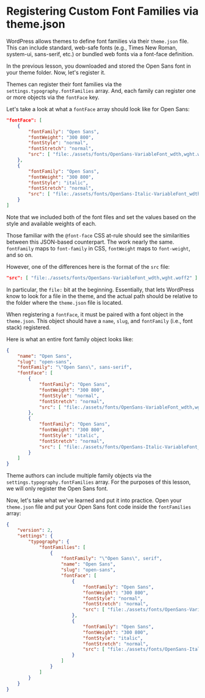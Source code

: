 # Registering Custom Font Families via theme.json

WordPress allows themes to define font families via their `theme.json` file.  This can include standard, web-safe fonts (e.g., Times New Roman, system-ui, sans-serif, etc.) or bundled web fonts via a font-face definition.

In the previous lesson, you downloaded and stored the Open Sans font in your theme folder.  Now, let's register it.

Themes can register their font families via the `settings.typography.fontFamilies` array.  And, each family can register one or more objects via the `fontFace` key.  

Let's take a look at what a `fontFace` array should look like for Open Sans:

```json
"fontFace": [
	{
		"fontFamily": "Open Sans",
		"fontWeight": "300 800",
		"fontStyle": "normal",
		"fontStretch": "normal",
		"src": [ "file:./assets/fonts/OpenSans-VariableFont_wdth,wght.woff2" ]
	},
	{
		"fontFamily": "Open Sans",
		"fontWeight": "300 800",
		"fontStyle": "italic",
		"fontStretch": "normal",
		"src": [ "file:./assets/fonts/OpenSans-Italic-VariableFont_wdth,wght.woff2" ]
	}
]
```

Note that we included both of the font files and set the values based on the style and available weights of each.

Those familiar with the `@font-face` CSS at-rule should see the similarities between this JSON-based counterpart.  The work nearly the same.  `fontFamily` maps to `font-family` in CSS, `fontWeight` maps to `font-weight`, and so on.

However, one of the differences here is the format of the `src` file:

```json
"src": [ "file:./assets/fonts/OpenSans-VariableFont_wdth,wght.woff2" ]
```

In particular, the `file:` bit at the beginning.  Essentially, that lets WordPress know to look for a file in the theme, and the actual path should be relative to the folder where the `theme.json` file is located.

When registering a `fontFace`, it must be paired with a font object in the `theme.json`.  This object should have a `name`, `slug`, and `fontFamily` (i.e., font stack) registered.

Here is what an entire font family object looks like:

```json
{
	"name": "Open Sans",
	"slug": "open-sans",
	"fontFamily": "\"Open Sans\", sans-serif",
	"fontFace": [
		{
			"fontFamily": "Open Sans",
			"fontWeight": "300 800",
			"fontStyle": "normal",
			"fontStretch": "normal",
			"src": [ "file:./assets/fonts/OpenSans-VariableFont_wdth,wght.woff2" ]
		},
		{
			"fontFamily": "Open Sans",
			"fontWeight": "300 800",
			"fontStyle": "italic",
			"fontStretch": "normal",
			"src": [ "file:./assets/fonts/OpenSans-Italic-VariableFont_wdth,wght.woff2" ]
		}
	]
}
```

Theme authors can include multiple family objects via the `settings.typography.fontFamilies` array.  For the purposes of this lesson, we will only register the Open Sans font.

Now, let's take what we've learned and put it into practice.  Open your `theme.json` file and put your Open Sans font code inside the `fontFamilies` array:

```json
{
	"version": 2,
	"settings": {
		"typography": {
			"fontFamilies": [
				{
					"fontFamily": "\"Open Sans\", serif",
					"name": "Open Sans",
					"slug": "open-sans",
					"fontFace": [
						{
							"fontFamily": "Open Sans",
							"fontWeight": "300 800",
							"fontStyle": "normal",
							"fontStretch": "normal",
							"src": [ "file:./assets/fonts/OpenSans-VariableFont_wdth,wght.woff2" ]
						},
						{
							"fontFamily": "Open Sans",
							"fontWeight": "300 800",
							"fontStyle": "italic",
							"fontStretch": "normal",
							"src": [ "file:./assets/fonts/OpenSans-Italic-VariableFont_wdth,wght.woff2" ]
						}
					]
				}
			]
		}
	}
}
```
